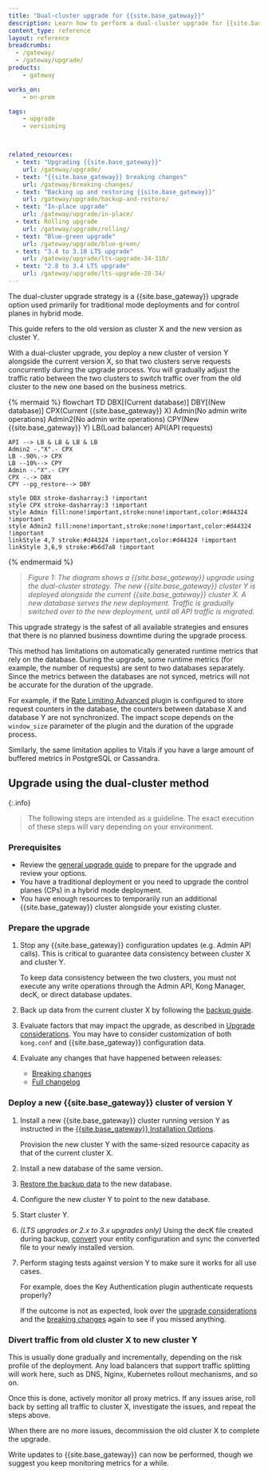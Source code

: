 ```yaml
---
title: "Dual-cluster upgrade for {{site.base_gateway}}"
description: Learn how to perform a dual-cluster upgrade for {{site.base_gateway}}.
content_type: reference
layout: reference
breadcrumbs:
  - /gateway/
  - /gateway/upgrade/
products:
    - gateway

works_on:
    - on-prem

tags:
    - upgrade
    - versioning



related_resources:
  - text: "Upgrading {{site.base_gateway}}"
    url: /gateway/upgrade/
  - text: "{{site.base_gateway}} breaking changes"
    url: /gateway/breaking-changes/
  - text: "Backing up and restoring {{site.base_gateway}}"
    url: /gateway/upgrade/backup-and-restore/
  - text: "In-place upgrade"
    url: /gateway/upgrade/in-place/
  - text: Rolling upgrade
    url: /gateway/upgrade/rolling/
  - text: "Blue-green upgrade"
    url: /gateway/upgrade/blue-green/
  - text: "3.4 to 3.10 LTS upgrade"
    url: /gateway/upgrade/lts-upgrade-34-310/
  - text: "2.8 to 3.4 LTS upgrade"
    url: /gateway/upgrade/lts-upgrade-28-34/
---
```


The dual-cluster upgrade strategy is a {{site.base_gateway}} upgrade option used primarily for traditional 
mode deployments and for control planes in hybrid mode.

This guide refers to the old version as cluster X and the new version as cluster Y.

With a dual-cluster upgrade, you deploy a new cluster of version Y alongside the current version X, 
so that two clusters serve requests concurrently during the upgrade process. 
You will gradually adjust the traffic ratio between the two clusters to 
switch traffic over from the old cluster to the new one based on the business metrics.

{% mermaid %}
flowchart TD
    DBX[(Current
    database)]
    DBY[(New 
    database)]
    CPX(Current 
    {{site.base_gateway}} X)
    Admin(No admin 
    write operations)
    Admin2(No admin 
    write operations)
    CPY(New 
    {{site.base_gateway}} Y)
    LB(Load balancer)
    API(API requests)

    API --> LB & LB & LB & LB
    Admin2 -."X".- CPX
    LB -.90%.-> CPX
    LB --10%--> CPY
    Admin -."X".- CPY
    CPX -.-> DBX
    CPY --pg_restore--> DBY

    style DBX stroke-dasharray:3 !important
    style CPX stroke-dasharray:3 !important
    style Admin fill:none!important,stroke:none!important,color:#d44324 !important
    style Admin2 fill:none!important,stroke:none!important,color:#d44324 !important
    linkStyle 4,7 stroke:#d44324 !important,color:#d44324 !important
    linkStyle 3,6,9 stroke:#b6d7a8 !important
{% endmermaid %}

> _Figure 1: The diagram shows a {{site.base_gateway}} upgrade using the dual-cluster strategy._
_The new {{site.base_gateway}} cluster Y is deployed alongside the current {{site.base_gateway}} cluster X._
_A new database serves the new deployment._
_Traffic is gradually switched over to the new deployment, until all API traffic is migrated._

This upgrade strategy is the safest of all available strategies and 
ensures that there is no planned business downtime during the upgrade process.

This method has limitations on automatically generated runtime metrics that rely on the database. 
During the upgrade, some runtime metrics (for example, the number of requests) are sent to two databases separately.
Since the metrics between the databases are not synced, metrics will not be accurate for the duration of the upgrade.

For example, if the [Rate Limiting Advanced](/plugins/rate-limiting-advanced/) plugin is configured to store request counters in 
the database, the counters between database X and database Y are not synchronized. 
The impact scope depends on the `window_size` parameter of the plugin and the duration of the upgrade process.

Similarly, the same limitation applies to Vitals if you have a large amount of buffered metrics in 
PostgreSQL or Cassandra.

## Upgrade using the dual-cluster method

{:.info}
> The following steps are intended as a guideline.
The exact execution of these steps will vary depending on your environment. 

### Prerequisites

* Review the [general upgrade guide](/gateway/upgrade/) to prepare for the upgrade and review your options.
* You have a traditional deployment or you need to upgrade the control planes (CPs) in a hybrid mode deployment.
* You have enough resources to temporarily run an additional {{site.base_gateway}} cluster alongside your existing cluster.

### Prepare the upgrade

1. Stop any {{site.base_gateway}} configuration updates (e.g. Admin API calls). 
   This is critical to guarantee data consistency between cluster X and cluster Y.

   To keep data consistency between the two clusters, you must not execute any write operations through the Admin API, Kong Manager, decK, or direct database updates. 

2. Back up data from the current cluster X by following the [backup guide](/gateway/upgrade/backup-and-restore/).

3. Evaluate factors that may impact the upgrade, as described in [Upgrade considerations](/gateway/upgrade/#preparation-upgrade-considerations/).
You may have to consider customization of both `kong.conf` and {{site.base_gateway}} configuration data.

4. Evaluate any changes that have happened between releases:
    * [Breaking changes](/gateway/breaking-changes/)
    * [Full changelog](/gateway/changelog/)

### Deploy a new {{site.base_gateway}} cluster of version Y

1. Install a new {{site.base_gateway}} cluster running version Y as instructed in the 
[{{site.base_gateway}} Installation Options](/gateway/install/).

    Provision the new cluster Y with the same-sized resource capacity as that of 
    the current cluster X.

1. Install a new database of the same version.

1. [Restore the backup data](/gateway/upgrade/backup-and-restore/#restore-gateway-entities)
to the new database.

1. Configure the new cluster Y to point to the new database.

1. Start cluster Y.

1. _(LTS upgrades or 2.x to 3.x upgrades only)_ Using the decK file created during backup, [convert](/deck/file/convert/) your entity configuration and sync the converted file to your newly installed version.

1. Perform staging tests against version Y to make sure it works for all use cases. 

    For example, does the Key Authentication plugin authenticate requests properly?
    
    If the outcome is not as expected, look over the 
    [upgrade considerations](/gateway/upgrade/#preparation-upgrade-considerations/) and the 
    [breaking changes](/gateway/breaking-changes/)
    again to see if you missed anything.

### Divert traffic from old cluster X to new cluster Y
    
This is usually done gradually and incrementally, depending on the risk profile of the deployment. 
Any load balancers that support traffic splitting will work here, such as DNS, Nginx, Kubernetes rollout mechanisms, and so on.

Once this is done, actively monitor all proxy metrics. If any issues arise, roll back by setting all traffic to cluster X, investigate the issues, and repeat the steps above.

When there are no more issues, decommission the old cluster X to complete the upgrade. 

Write updates to {{site.base_gateway}} can now be performed, though we suggest you keep monitoring metrics for a while.
